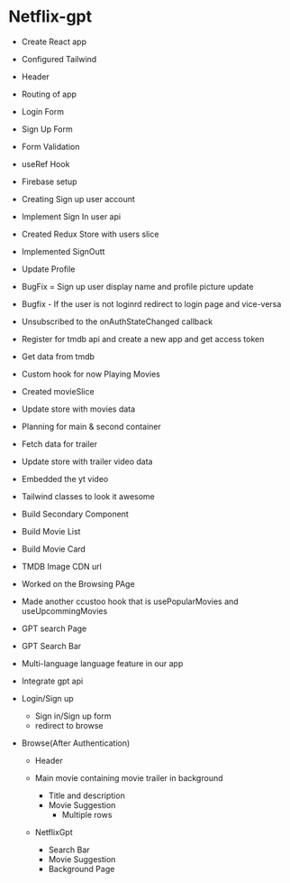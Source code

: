 # Netflix-gpt


- Create React app
- Configured Tailwind
- Header
- Routing of app
- Login Form
- Sign Up Form
- Form Validation
- useRef Hook
- Firebase setup
- Creating Sign up user account
- Implement Sign In user api
- Created Redux Store with users slice
- Implemented SignOutt
- Update Profile
- BugFix = Sign up user display name and profile picture update
- Bugfix - If the user is not loginrd redirect to login page and vice-versa
- Unsubscribed to the onAuthStateChanged callback
- Register for tmdb api and  create a new app and get access token
- Get data from tmdb
- Custom hook for now Playing Movies
- Created movieSlice
- Update store with movies data
- Planning for main & second container
- Fetch data for trailer
- Update store with trailer video data
- Embedded the yt video
- Tailwind classes to look it awesome
- Build Secondary Component
- Build Movie List
- Build Movie Card
- TMDB Image CDN url
- Worked on the Browsing PAge
- Made another ccustoo hook that is usePopularMovies and useUpcommingMovies
- GPT search Page
- GPT Search Bar
- Multi-language language feature in our app
- Integrate gpt api



- Login/Sign up
  - Sign in/Sign up form
  - redirect to browse

- Browse(After Authentication)
    - Header
    - Main movie containing movie trailer in background 
        - Title and description
        - Movie Suggestion
            - Multiple rows

    - NetflixGpt
        - Search Bar
        - Movie Suggestion
        - Background Page
